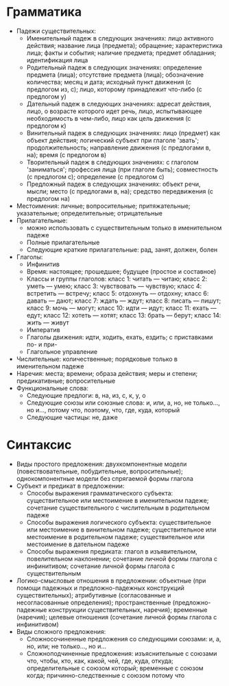 # Грамматика
- Падежи существительных:
    - Именительный падеж в следующих значениях: лицо активного действия; название лица (предмета); обращение; характеристика лица; факты и события; наличие предмета; предмет обладания; идентификация лица
    - Родительный падеж в следующих значениях: определение предмета (лица); отсутствие предмета (лица); обозначение количества; месяц и дата; исходный пункт движения (с предлогом из, с); лицо, которому принадлежит что-либо (с предлогом у)
    - Дательный падеж в следующих значениях: адресат действия, лицо, о возрасте которого идет речь, лицо, испытывающее необходимость в чем-либо, лицо как цель движения (с предлогом к)
    - Винительный падеж в следующих значениях: лицо (предмет) как объект действия; логический субъект при глаголе 'звать'; продолжительность; направление движения (с предлогами в, на); время (с предлогом в)
    - Творительный падеж в следующих значениях: с глаголом 'заниматься'; профессия лица (при глаголе быть); совместность (с предлогом с); определение (с предлогом с)
    - Предложный падеж в следующих значениях: объект речи, мысли; место (с предлогами в, на); средство передвижения (с предлогом на)
- Местоимения: личные; вопросительные; притяжательные; указательные; определительные; отрицательные
- Прилагательные:
    - можно использовать с существительным только в именительном падеже
    - Полные прилагательные
    - Следующие краткие прилагательные: рад, занят, должен, болен
- Глаголы:
    - Инфинитив
    - Время: настоящее; прошедшее; будущее (простое и составное)
    - Классы и группы глаголов: класс 1: читать — читаю; класс 2: уметь — умею; класс 3: чувствовать — чувствую; класс 4: встретить — встречу; класс 5: отдохнуть — отдохну; класс 6: давать — дают; класс 7: ждать — ждут; класс 8: писать — пишут; класс 9: мочь — могут; класс 10: идти — идут; класс 11: ехать — едут; класс 12: хотеть — хотят; класс 13: брать — берут; класс 14: жить — живут
    - Императив
    - Глаголы движения: идти, ходить, ехать, ездить; с приставками по- и при-
    - Глагольное управление
- Числительные: количественные; порядковые только в именительном падеже
- Наречия: места; времени; образа действия; меры и степени; предикативные; вопросительные
- Функциональные слова:
    - Следующие предлоги: в, на, из, с, к, у, о
    - Следующие союзы или союзные слова: и, или, а, но, не только…, но и…, потому что, поэтому, что, где, куда, который
    - Следующие частицы: не, даже

# Синтаксис
- Виды простого предложения: двухкомпонентные модели (повествовательные, побудительные, вопросительные); однокомпонентные модели без спрягаемой формы глагола
- Субъект и предикат в предложении:
    - Способы выражения грамматического субъекта: существительное или местоимение в именительном падеже; сочетание существительного с числительным в родительном падеже
    - Способы выражения логического субъекта: существительное или местоимение в винительном падеже; существительное или местоимение в родительном падеже; существительное или местоимение в дательном падеже
    - Способы выражения предиката: глагол в изъявительном, повелительном наклонении; сочетание личной формы глагола с инфинитивом; сочетание личной формы глагола с существительным
- Логико-смысловые отношения в предложении: объектные (при помощи падежных и предложно-падежных конструкций существительных); атрибутивные (согласованные и несогласованные определения); пространственные (предложно-падежные конструкции существительных, наречия); временные (наречия); целевые отношения (сочетание личной формы глагола с инфинитивом)
- Виды сложного предложения:
    - Сложносочиненные предложения со следующими союзами: и, а, но, или; не только…, но и…
    - Сложноподчиненные предложения: изъяснительные с союзами что, чтобы, кто, как, какой, чей, где, куда, откуда; определительные с союзом который; временные с союзом когда; причинно-следственные с союзом потому что
